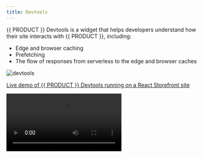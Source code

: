 ```yaml
---
title: Devtools
---
```


{{ PRODUCT }} Devtools is a widget that helps developers understand how their site interacts with {{ PRODUCT }}, including:

- Edge and browser caching
- Prefetching
- The flow of responses from serverless to the edge and browser caches

![devtools](/images/devtools/devtools.png?width=300)

[Live demo of {{ PRODUCT }} Devtools running on a React Storefront site](https://demo.reactstorefront.io/__edgio__/devtools/enable)

<Video src="https://player.vimeo.com/video/691580899" />

## Installation {/*installation*/}

It's likely that Devtools was added to your app when you ran `{{ FULL_CLI_NAME }} init`. If that's not the case, or your app predates {{ PRODUCT }} v2.22.0, follow these steps to add the Devtools to your app:

### Packages {/*packages*/}

In order to enable {{ PRODUCT }} Devtools, first ensure that the `{{ PACKAGE_NAME }}/devtools` and `{{ PACKAGE_NAME }}/prefetch` packages have been added to your project. To install them using NPM, run:

```bash
npm i -D {{ PACKAGE_NAME }}/devtools {{ PACKAGE_NAME }}/prefetch
```

Or with Yarn

```bash
yarn add --dev {{ PACKAGE_NAME }}/devtools {{ PACKAGE_NAME }}/prefetch
```

### Client Widget {/*client-widget*/}

**Note**: you can skip this step if you are using `{{ PACKAGE_NAME }}/next` or `{{ PACKAGE_NAME }}/nuxt`

Add the following to your client JavaScript bundle:

```js
import installDevtools from '{{ PACKAGE_NAME }}/devtools/install'

installDevtools()
```

Alternatively, you can add the following `script` tag to your app's HTML:

```html
<script defer src="/__edgio__/devtools/install.js"></script>
```

### Service Worker {/*service-worker*/}

Then, if you haven't already, enable `{{ PACKAGE_NAME }}/prefetch` in your service worker. See [Prefetching](/applications/performance/prefetching) for more information on enabling `{{ PACKAGE_NAME }}/prefetch`.

## Enabling or Disabling the Devtools {/*enabling-or-disabling-the-devtools*/}

By default, {{ PRODUCT }} Devtools is enabled when your app is served from `localhost`, `127.0.0.1` or any `*.layer0-limelight.link` domain.

To customize when {{ PRODUCT }} Devtools appear:

### Per Environment {/*per-environment*/}

Using the [{{ PRODUCT }} Developer Console]({{ APP_URL }}), navigate to your environment and create an environment variable named `PREVIEW_{{ PRODUCT_UPPER }}_DEVTOOLS_ENABLED`. Set the value to `true` or `false` to explicitly enable or disable the Devtools on the given environment.

### Per Browsing Session {/*per-browsing-session*/}

Point your browser to `/__edgio__/devtools/enable` or `/__edgio__/devtools/disable` to explicitly enable or disable {{ PRODUCT }} Devtools for your browsing session. This takes precedence over the environment config and the domain default.

If the Devtools were previously enabled and you disable them, you may want to remove the service worker to get rid of the Devtools-specific route handlers that were installed on-demand when enabling it. This can be done using the Application tab in Chrome Developer Tools.
